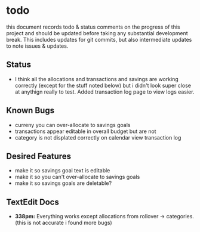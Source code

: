 
# todo

this document records todo & status comments on the progress of this project and should be updated before taking any substantial development break. This includes updates for git commits, but also intermediate updates to note issues & updates.

## Status
- I think all the allocations and transactions and savings are working correctly (except for the stuff noted below) but i didn't look super close at anythign really to test. Added transaction log page to view logs easier.

## Known Bugs
- curreny you can over-allocate to savings goals
- transactions appear editable in overall budget but are not
- category is not displated correctly on calendar view transaction log

## Desired Features
- make it so savings goal text is editable
- make it so you can't over-allocate to savings goals
- make it so savings goals are deletable?

## TextEdit Docs
- **338pm:** Everything works except allocations from rollover -> categories. (this is not accurate i found more bugs)
